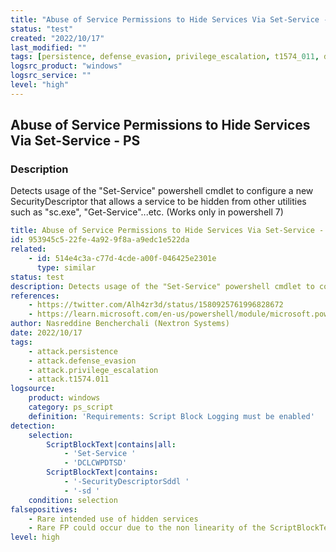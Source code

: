 ```yaml
---
title: "Abuse of Service Permissions to Hide Services Via Set-Service - PS"
status: "test"
created: "2022/10/17"
last_modified: ""
tags: [persistence, defense_evasion, privilege_escalation, t1574_011, detection_rule]
logsrc_product: "windows"
logsrc_service: ""
level: "high"
---
```


## Abuse of Service Permissions to Hide Services Via Set-Service - PS

### Description

Detects usage of the "Set-Service" powershell cmdlet to configure a new SecurityDescriptor that allows a service to be hidden from other utilities such as "sc.exe", "Get-Service"...etc. (Works only in powershell 7)

```yml
title: Abuse of Service Permissions to Hide Services Via Set-Service - PS
id: 953945c5-22fe-4a92-9f8a-a9edc1e522da
related:
    - id: 514e4c3a-c77d-4cde-a00f-046425e2301e
      type: similar
status: test
description: Detects usage of the "Set-Service" powershell cmdlet to configure a new SecurityDescriptor that allows a service to be hidden from other utilities such as "sc.exe", "Get-Service"...etc. (Works only in powershell 7)
references:
    - https://twitter.com/Alh4zr3d/status/1580925761996828672
    - https://learn.microsoft.com/en-us/powershell/module/microsoft.powershell.management/set-service?view=powershell-7.2
author: Nasreddine Bencherchali (Nextron Systems)
date: 2022/10/17
tags:
    - attack.persistence
    - attack.defense_evasion
    - attack.privilege_escalation
    - attack.t1574.011
logsource:
    product: windows
    category: ps_script
    definition: 'Requirements: Script Block Logging must be enabled'
detection:
    selection:
        ScriptBlockText|contains|all:
            - 'Set-Service '
            - 'DCLCWPDTSD'
        ScriptBlockText|contains:
            - '-SecurityDescriptorSddl '
            - '-sd '
    condition: selection
falsepositives:
    - Rare intended use of hidden services
    - Rare FP could occur due to the non linearity of the ScriptBlockText log
level: high

```
